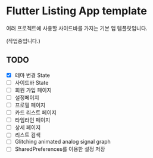 # Flutter Listing App template

여러 프로젝트에 사용할 사이드바를 가지는 기본 앱 템플릿입니다.

(작업중입니다.)


## TODO

- [x] 테마 변경 State
- [ ] 사이드바 State
- [ ] 회원 가입 페이지
- [ ] 설정페이지
- [ ] 프로필 페이지
- [ ] 카드 리스트 페이지
- [ ] 타임라인 페이지
- [ ] 상세 페이지
- [ ] 리스트 검색
- [ ] Glitching animated analog signal graph
- [ ] SharedPreferences를 이용한 설정 저장
